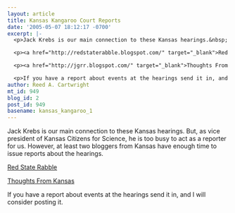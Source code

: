 ```yaml
---
layout: article
title: Kansas Kangaroo Court Reports
date: '2005-05-07 18:12:17 -0700'
excerpt: |-
  <p>Jack Krebs is our main connection to these Kansas hearings.&nbsp; But, as vice president of Kansas Citizens for Science, he is too busy to act as a reporter for us.&nbsp; However, at least two bloggers from Kansas have enough time to issue reports about the hearings.</p>

  <p><a href="http://redstaterabble.blogspot.com/" target="_blank">Red State Rabble</a></p>

  <p><a href="http://jgrr.blogspot.com/" target="_blank">Thoughts From Kansas</a></p>

  <p>If you have a report about events at the hearings send it in, and I will consider posting it.</p>
author: Reed A. Cartwright
mt_id: 949
blog_id: 2
post_id: 949
basename: kansas_kangaroo_1
---
```

Jack Krebs is our main connection to these Kansas hearings.  But, as vice president of Kansas Citizens for Science, he is too busy to act as a reporter for us.  However, at least two bloggers from Kansas have enough time to issue reports about the hearings.

[Red State Rabble](http://redstaterabble.blogspot.com/)

[Thoughts From Kansas](http://jgrr.blogspot.com/)

If you have a report about events at the hearings send it in, and I will consider posting it.

